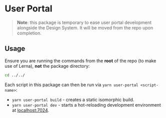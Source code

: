# User Portal

> **Note**: this package is temporary to ease user portal development alongside the Design System. It will be moved from the repo upon completion.

## Usage

Ensure you are running the commands from the **root** of the repo (to make use of Lerna), **not** the package directory:

```sh
cd ../../
```

Each script in this package can then be run via `yarn user-portal <script-name>`:

- `yarn user-portal build` - creates a static isomorphic build.
- `yarn user-portal dev` - starts a hot-reloading development environment at [localhost:7024](http://localhost:7024/).

